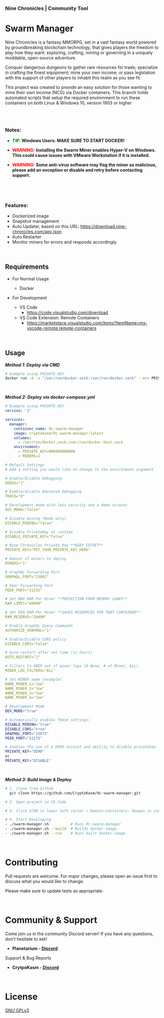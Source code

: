 ### Nine Chronicles | Community Tool

# Swarm Manager

Nine Chronicles is a fantasy MMORPG, set in a vast fantasy world powered by groundbreaking blockchain technology, that gives players the freedom to play how they want: exploring, crafting, mining or governing in a uniquely moddable, open-source adventure.

Conquer dangerous dungeons to gather rare resources for trade; specialize in crafting the finest equipment; mine your own income; or pass legislation with the support of other players to inhabit this realm as you see fit.

This project was created to provide an easy solution for those wanting to mine their own income (NCG) via Docker containers. This branch holds automated scripts that setup the required environment to run these containers on both Linux & Windows 10, version 1903 or higher

<br>

#

### Notes:

- **<span style="color:green">TIP:</span> Windows Users: MAKE SURE TO START DOCKER!**

- **<span style="color:red">WARNING:</span> Installing the Swarm Miner enables Hyper-V on Windows. This could cause issues with VMware Workstation if it is installed.**

- **<span style="color:red">WARNING:</span> Some anti-virus software may flag the miner as malicious, please add an exception or disable and retry before contacting support.**

#

<br>

### Features:

- Dockerized image
- Snapshot management
- Auto Updater, based on this URL: https://download.nine-chronicles.com/apv.json
- Auto Restarter
- Monitor miners for errors and responds accordingly

<br>

## Requirements

- For Normal Usage

  - Docker

- For Development
  - VS Code
    - https://code.visualstudio.com/download
  - VS Code Extension: Remote Containers
    - https://marketplace.visualstudio.com/items?itemName=ms-vscode-remote.remote-containers

<br>

## Usage

**_Method 1: Deploy via CMD_**

```bash
# Example using PRIVATE_KEY
docker run -d -v "/var/run/docker.sock:/var/run/docker.sock" --env PRIVATE_KEY=000000000000 --env MINERS=1 --name 9c-swarm-manager cryptokasm/9c-swarm-manager:latest
```

<br>

**_Method 2: Deploy via docker-compose.yml_**

```yml
# Example using PRIVATE_KEY
version: '3'

services:
  manager:
    container_name: 9c-swarm-manager
    image: cryptokasm/9c-swarm-manager:latest
    volumes:
      - /var/run/docker.sock:/var/run/docker-host.sock
    environment:
      - PRIVATE_KEY=000000000000
      - MINERS=1
```

```yml
# Default Settings
# Add a setting you would like to change to the environment argument

# Enable/Disable Debugging
DEBUG="1"

# Enable/disable Advanced Debugging
TRACE="0"

# Development mode with less security and a demo account
DEV_MODE="false"

# Disable mining (Node only)
DISABLE_MINING="false"

# Disable PrivateKey at runtime
DISABLE_PRIVATE_KEY="false"

# Nine Chronicles Private Key **KEEP SECRET**
PRIVATE_KEY="PUT_YOUR_PRIVATE_KEY_HERE"

# Amount of miners to deploy
MINERS="1"

# GraphQL Forwarding Port
GRAPHQL_PORT="23062"

# Peer Forwarding Port
PEER_PORT="31235"

# Set MAX RAM Per Miner **PROTECTION FROM MEMORY LEAKS**
RAM_LIMIT="4096M"

# Set MIN RAM Per Miner **SAVES RESOURCES FOR THAT CONTAINER**
RAM_RESERVE="2048M"

# Enable GraphQL Query Commands
AUTHORIZE_GRAPHQL="1"

# Enable/Disable CORS policy
DISABLE_CORS="false"

# Auto-restart after set time (in hours)
AUTO_RESTART="2"

# Filters to GREP out of miner logs (0 None, # of Miner, ALL)
MINER_LOG_FILTERS="ALL"

# Set MINER name (example)
NAME_MINER_1="Joe"
NAME_MINER_2="Joe"
NAME_MINER_3="Joe"
NAME_MINER_4="Joe"
```

```bash
# Development Mode
DEV_MODE="true"

# Automatically enables these settings:
DISABLE_MINING="true"
DISABLE_CORS="true"
GRAPHQL_PORT="23075"
PEER_PORT="31275"

# Enables the use of a DEMO account and ability to disable privatekey
PRIVATE_KEY="DEMO"
or
PRIVATE_KEY="DISABLE"

```

<br>

**_Method 3: Build Image & Deploy_**

```bash
# 1. Clone from Github
  git clone https://github.com/CryptoKasm/9c-swarm-manager.git

# 2. Open project in VS Code

# 3. Click ICON in lower left corner > Remote-Containers: Reopen in container

# 4. Start Developing
- ./swarm-manager.sh          # Runs 9c-swarm-manager
- ./swarm-manager.sh --build  # Builds docker-image
- ./swarm-manager.sh --run    # Runs built docker-image

```

<br>

# Contributing

Pull requests are welcome. For major changes, please open an issue first to discuss what you would like to change.

Please make sure to update tests as appropriate.

<br>

# Community & Support

Come join us in the community Discord server! If you have any questions, don't hesitate to ask!<br/>

- **Planetarium - [Discord](https://discord.gg/k6z2GS4yh2)**

Support & Bug Reports<br/>

- **CrytpoKasm - [Discord](https://discord.gg/k6z2GS4yh2)**

<br>

# License

[GNU GPLv3](https://choosealicense.com/licenses/gpl-3.0/)
